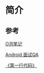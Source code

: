 # 简介

## 参考

[O泡笔记](https://github.com/Omooo/Android-Notes)

[Android 面试QA](https://github.com/Omooo/Android_QA)

[《第一行代码》](https://book.douban.com/subject/26915433/)

